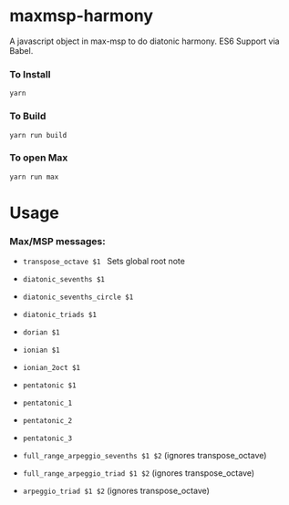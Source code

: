 maxmsp-harmony
==============

A javascript object in max-msp to do diatonic harmony. ES6 Support via Babel.

### To Install

`yarn`

### To Build

`yarn run build`

### To open Max

`yarn run max`



# Usage

### Max/MSP messages:

* `transpose_octave $1 ` Sets global root note


* `diatonic_sevenths $1`
* `diatonic_sevenths_circle $1`
* `diatonic_triads $1`
* `dorian $1`
* `ionian $1`
* `ionian_2oct $1`
* `pentatonic $1`
* `pentatonic_1`
* `pentatonic_2`
* `pentatonic_3`
* `full_range_arpeggio_sevenths $1 $2` (ignores transpose_octave)
* `full_range_arpeggio_triad $1 $2` (ignores transpose_octave)
* `arpeggio_triad $1 $2` (ignores transpose_octave)



